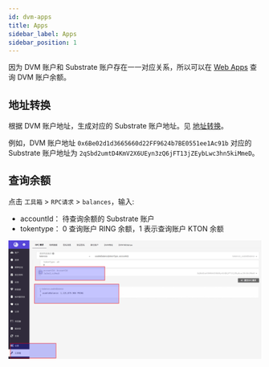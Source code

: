 ```yaml
---
id: dvm-apps
title: Apps
sidebar_label: Apps
sidebar_position: 1
---
```


因为 DVM 账户和 Substrate 账户存在一一对应关系，所以可以在 [Web Apps](https://apps.darwinia.network/#/account) 查询 DVM 账户余额。

## 地址转换

根据 DVM 账户地址，生成对应的 Substrate 账户地址。见 [地址转换](/dvm/overview/dvm-address.md)。

例如，DVM 账户地址 `0x6Be02d1d3665660d22FF9624b7BE0551ee1Ac91b` 对应的 Substrate 账户地址为 `2qSbd2umtD4KmV2X6UEyn3zQ6jFT13jZEybLwc3hn5kiMmeD`。

## 查询余额

点击 `工具箱` > `RPC请求` > `balances`，输入:
    
- accountId： 待查询余额的 Substrate 账户
- tokentype： 0 查询账户 RING 余额，1 表示查询账户 KTON 余额

![dvm](../../assets/dvm/apps/d1.png)
